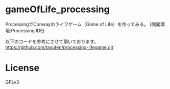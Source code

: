 gameOfLife_processing
=====================
ProcessingでConwayのライフゲーム（Game of Life）を作ってみる。
(開発環境:Processing IDE)

以下のコードを参考にさせて頂いております。
https://github.com/tasuten/processing-lifegame.git

License
========
GPLv3
